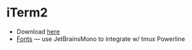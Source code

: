 # iTerm2

- Download [here](https://iterm2.com/)
- [Fonts](https://www.nerdfonts.com/font-downloads) — use JetBrainsMono to integrate w/ tmux Powerline
